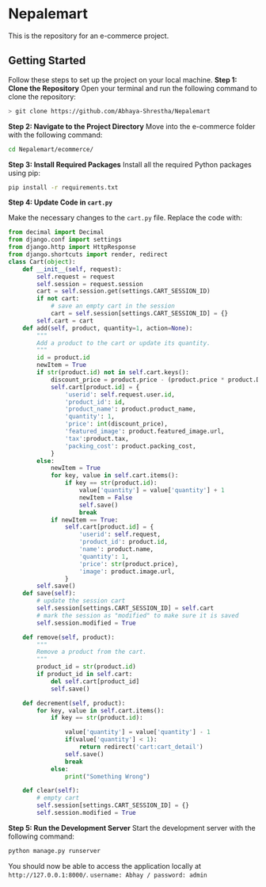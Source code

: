 
# Nepalemart
This is the repository for an e-commerce project.
## Getting Started
Follow these steps to set up the project on your local machine.
**Step 1: Clone the Repository**
Open your terminal and run the following command to clone the repository:

```bash
> git clone https://github.com/Abhaya-Shrestha/Nepalemart
```

**Step 2: Navigate to the Project Directory**
Move into the e-commerce folder with the following command:
```bash
cd Nepalemart/ecommerce/
```
**Step 3: Install Required Packages**
Install all the required Python packages using pip:
```bash
pip install -r requirements.txt
```
**Step 4: Update Code in `cart.py`**

Make the necessary changes to the `cart.py` file. Replace the code with:

```python
from decimal import Decimal
from django.conf import settings
from django.http import HttpResponse
from django.shortcuts import render, redirect
class Cart(object):
    def __init__(self, request):
        self.request = request
        self.session = request.session
        cart = self.session.get(settings.CART_SESSION_ID)
        if not cart:
            # save an empty cart in the session
            cart = self.session[settings.CART_SESSION_ID] = {}
        self.cart = cart
    def add(self, product, quantity=1, action=None):
        """
        Add a product to the cart or update its quantity.
        """
        id = product.id
        newItem = True
        if str(product.id) not in self.cart.keys():
            discount_price = product.price - (product.price * product.Discount / 100)
            self.cart[product.id] = {
                'userid': self.request.user.id,
                'product_id': id,
                'product_name': product.product_name,
                'quantity': 1,
                'price': int(discount_price),
                'featured_image': product.featured_image.url,
                'tax':product.tax,
                'packing_cost': product.packing_cost,
            }
        else:
            newItem = True
            for key, value in self.cart.items():
                if key == str(product.id):
                    value['quantity'] = value['quantity'] + 1
                    newItem = False
                    self.save()
                    break
            if newItem == True:
                self.cart[product.id] = {
                    'userid': self.request,
                    'product_id': product.id,
                    'name': product.name,
                    'quantity': 1,
                    'price': str(product.price),
                    'image': product.image.url,
                }
        self.save()
    def save(self):
        # update the session cart
        self.session[settings.CART_SESSION_ID] = self.cart
        # mark the session as "modified" to make sure it is saved
        self.session.modified = True

    def remove(self, product):
        """
        Remove a product from the cart.
        """
        product_id = str(product.id)
        if product_id in self.cart:
            del self.cart[product_id]
            self.save()

    def decrement(self, product):
        for key, value in self.cart.items():
            if key == str(product.id):

                value['quantity'] = value['quantity'] - 1
                if(value['quantity'] < 1):
                    return redirect('cart:cart_detail')
                self.save()
                break
            else:
                print("Something Wrong")

    def clear(self):
        # empty cart
        self.session[settings.CART_SESSION_ID] = {}
        self.session.modified = True
```

**Step 5: Run the Development Server**
Start the development server with the following command:
```bash
python manage.py runserver
```
You should now be able to access the application locally at `http://127.0.0.1:8000/`. `username: Abhay / password: admin`

